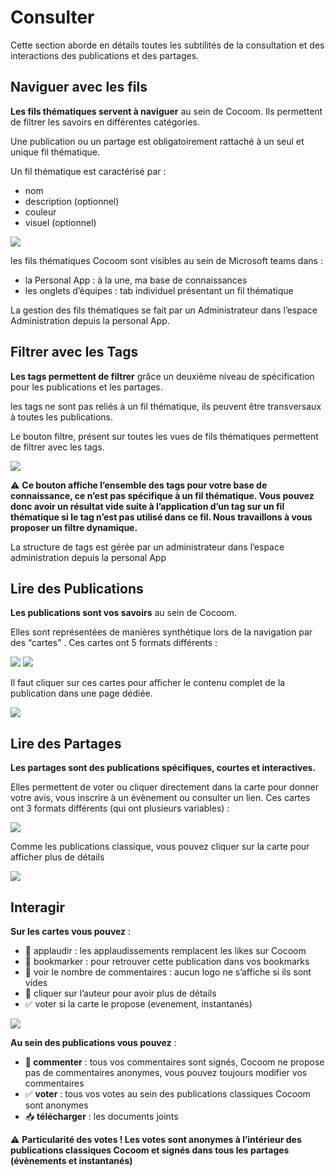 # Consulter

Cette section aborde en détails toutes les subtilités de la consultation et des interactions des publications et des partages.


## Naviguer avec les fils

**Les fils thématiques servent à naviguer** au sein de Cocoom. Ils permettent de filtrer les savoirs en différentes catégories.

Une publication ou un partage est obligatoirement rattaché à un seul et unique fil thématique.

Un fil thématique est caractérisé par :

- nom
- description (optionnel)
- couleur
- visuel (optionnel)

![](https://paper-attachments.dropbox.com/s_1558E40395E041DAC8C7C3068559BA66FEBF88F7C0E3F2B03B602A855831ED47_1589015633337_Plan+de+travail+41cocoom-guides_EN.png)


les fils thématiques Cocoom sont visibles au sein de Microsoft teams dans :

- la Personal App : à la une, ma base de connaissances
- les onglets d’équipes : tab individuel présentant un fil thématique

La gestion des fils thématiques se fait par un Administrateur dans l’espace Administration depuis la personal App.


## Filtrer avec les Tags

**Les tags permettent de filtrer** grâce un deuxième niveau de spécification pour les publications et les partages.

les tags ne sont pas reliés à un fil thématique, ils peuvent être transversaux à toutes les publications.

Le bouton filtre, présent sur toutes les vues de fils thématiques permettent de filtrer avec les tags.

![](https://paper-attachments.dropbox.com/s_1558E40395E041DAC8C7C3068559BA66FEBF88F7C0E3F2B03B602A855831ED47_1589015832731_Plan+de+travail+36cocoom-guides_EN.png)


 ⚠️ **Ce bouton affiche l’ensemble des tags pour votre base de connaissance, ce n’est pas spécifique à un fil thématique. Vous pouvez donc avoir un résultat vide suite à l’application d’un tag sur un fil thématique si le tag n’est pas utilisé dans ce fil. Nous travaillons à vous proposer un filtre dynamique.**

La structure de tags est gérée par un administrateur dans l’espace administration depuis la personal App


## Lire des Publications

**Les publications sont vos savoirs** au sein de Cocoom.

Elles sont représentées de manières synthétique lors de la navigation par des “cartes” .
Ces cartes ont 5 formats différents :


![](https://paper-attachments.dropbox.com/s_1558E40395E041DAC8C7C3068559BA66FEBF88F7C0E3F2B03B602A855831ED47_1589016218315_Plan+de+travail+38cocoom-guides_EN.png)
![](https://paper-attachments.dropbox.com/s_1558E40395E041DAC8C7C3068559BA66FEBF88F7C0E3F2B03B602A855831ED47_1589016218326_Plan+de+travail+40cocoom-guides_EN.png)


Il faut cliquer sur ces cartes pour afficher le contenu complet de la publication dans une page dédiée.


![](https://paper-attachments.dropbox.com/s_1558E40395E041DAC8C7C3068559BA66FEBF88F7C0E3F2B03B602A855831ED47_1589016788386_Plan+de+travail+42cocoom-guides_EN.png)

## Lire des Partages

**Les partages sont des publications spécifiques, courtes et interactives.**

Elles permettent de voter ou cliquer directement dans la carte pour donner votre avis, vous inscrire à un évènement ou consulter un lien.
Ces cartes ont 3 formats différents (qui ont plusieurs variables) :

![](https://paper-attachments.dropbox.com/s_1558E40395E041DAC8C7C3068559BA66FEBF88F7C0E3F2B03B602A855831ED47_1589016633403_Plan+de+travail+37cocoom-guides_EN.png)


Comme les publications classique, vous pouvez cliquer sur la carte pour afficher plus de détails


![](https://paper-attachments.dropbox.com/s_1558E40395E041DAC8C7C3068559BA66FEBF88F7C0E3F2B03B602A855831ED47_1589016818785_Plan+de+travail+43cocoom-guides_EN.png)



## Interagir

**Sur les cartes  vous pouvez** :


- 👏  applaudir   : les applaudissements remplacent les likes sur Cocoom
- 📌 bookmarker  : pour retrouver cette publication dans vos bookmarks
- 💬  voir le nombre de commentaires : aucun logo ne s’affiche si ils sont vides
- 👤 cliquer sur l’auteur pour avoir plus de détails
- ✅ voter si la carte le propose (evenement, instantanés)

![](https://paper-attachments.dropbox.com/s_1558E40395E041DAC8C7C3068559BA66FEBF88F7C0E3F2B03B602A855831ED47_1589017324527_Plan+de+travail+44cocoom-guides_EN.png)


**Au sein des publications vous pouvez** :


- **💬 commenter** : tous vos commentaires sont signés, Cocoom ne propose pas de commentaires anonymes, vous pouvez toujours modifier vos commentaires
- ✅ **voter** : tous vos votes au sein des publications classiques Cocoom sont anonymes
- 📥 **télécharger** : les documents joints

⚠️ **Particularité des votes ! Les votes sont anonymes à l’intérieur des publications classiques Cocoom et signés dans tous les partages (évènements et instantanés)**


